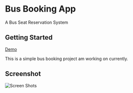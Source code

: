 # Bus Booking App 

A Bus Seat Reservation System

## Getting Started

[Demo](https://james-muriithi.github.io/bus/index.html)


This is a simple bus booking project am working on currently.

## Screenshot
![Screen Shots](https://james-muriithi.github.io/bus/images/screenshot.png)







